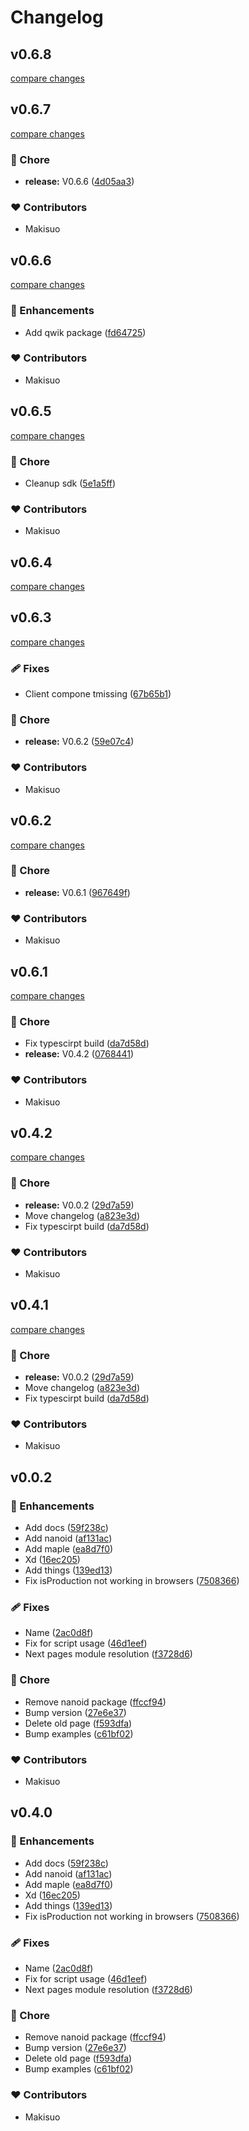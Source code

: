 # Changelog




## v0.6.8

[compare changes](https://github.com/MapleAnalytics/maple-sdk/compare/v0.6.7...v0.6.8)

## v0.6.7

[compare changes](https://github.com/MapleAnalytics/maple-sdk/compare/v0.6.6...v0.6.7)

### 🏡 Chore

- **release:** V0.6.6 ([4d05aa3](https://github.com/MapleAnalytics/maple-sdk/commit/4d05aa3))

### ❤️ Contributors

- Makisuo

## v0.6.6

[compare changes](https://github.com/MapleAnalytics/maple-sdk/compare/v0.6.5...v0.6.6)

### 🚀 Enhancements

- Add qwik package ([fd64725](https://github.com/MapleAnalytics/maple-sdk/commit/fd64725))

### ❤️ Contributors

- Makisuo

## v0.6.5

[compare changes](https://github.com/MapleAnalytics/maple-sdk/compare/v0.6.4...v0.6.5)

### 🏡 Chore

- Cleanup sdk ([5e1a5ff](https://github.com/MapleAnalytics/maple-sdk/commit/5e1a5ff))

### ❤️ Contributors

- Makisuo

## v0.6.4

[compare changes](https://github.com/MapleAnalytics/maple-sdk/compare/v0.6.3...v0.6.4)

## v0.6.3

[compare changes](https://github.com/MapleAnalytics/maple-sdk/compare/v0.6.2...v0.6.3)

### 🩹 Fixes

- Client compone tmissing ([67b65b1](https://github.com/MapleAnalytics/maple-sdk/commit/67b65b1))

### 🏡 Chore

- **release:** V0.6.2 ([59e07c4](https://github.com/MapleAnalytics/maple-sdk/commit/59e07c4))

### ❤️ Contributors

- Makisuo

## v0.6.2

[compare changes](https://github.com/MapleAnalytics/maple-sdk/compare/v0.6.1...v0.6.2)

### 🏡 Chore

- **release:** V0.6.1 ([967649f](https://github.com/MapleAnalytics/maple-sdk/commit/967649f))

### ❤️ Contributors

- Makisuo

## v0.6.1

[compare changes](https://github.com/MapleAnalytics/maple-sdk/compare/v0.4.2...v0.6.1)

### 🏡 Chore

- Fix typescirpt build ([da7d58d](https://github.com/MapleAnalytics/maple-sdk/commit/da7d58d))
- **release:** V0.4.2 ([0768441](https://github.com/MapleAnalytics/maple-sdk/commit/0768441))

### ❤️ Contributors

- Makisuo

## v0.4.2

[compare changes](https://github.com/MapleAnalytics/maple-sdk/compare/v0.0.2...v0.4.2)

### 🏡 Chore

- **release:** V0.0.2 ([29d7a59](https://github.com/MapleAnalytics/maple-sdk/commit/29d7a59))
- Move changelog ([a823e3d](https://github.com/MapleAnalytics/maple-sdk/commit/a823e3d))
- Fix typescirpt build ([da7d58d](https://github.com/MapleAnalytics/maple-sdk/commit/da7d58d))

### ❤️ Contributors

- Makisuo

## v0.4.1

[compare changes](https://github.com/MapleAnalytics/maple-sdk/compare/v0.0.2...v0.4.1)

### 🏡 Chore

- **release:** V0.0.2 ([29d7a59](https://github.com/MapleAnalytics/maple-sdk/commit/29d7a59))
- Move changelog ([a823e3d](https://github.com/MapleAnalytics/maple-sdk/commit/a823e3d))
- Fix typescirpt build ([da7d58d](https://github.com/MapleAnalytics/maple-sdk/commit/da7d58d))

### ❤️ Contributors

- Makisuo

## v0.0.2


### 🚀 Enhancements

- Add docs ([59f238c](https://github.com/MapleAnalytics/maple-sdk/commit/59f238c))
- Add nanoid ([af131ac](https://github.com/MapleAnalytics/maple-sdk/commit/af131ac))
- Add maple ([ea8d7f0](https://github.com/MapleAnalytics/maple-sdk/commit/ea8d7f0))
- Xd ([16ec205](https://github.com/MapleAnalytics/maple-sdk/commit/16ec205))
- Add things ([139ed13](https://github.com/MapleAnalytics/maple-sdk/commit/139ed13))
- Fix isProduction not working in browsers ([7508366](https://github.com/MapleAnalytics/maple-sdk/commit/7508366))

### 🩹 Fixes

- Name ([2ac0d8f](https://github.com/MapleAnalytics/maple-sdk/commit/2ac0d8f))
- Fix  for script usage ([46d1eef](https://github.com/MapleAnalytics/maple-sdk/commit/46d1eef))
- Next pages module resolution ([f3728d6](https://github.com/MapleAnalytics/maple-sdk/commit/f3728d6))

### 🏡 Chore

- Remove nanoid package ([ffccf94](https://github.com/MapleAnalytics/maple-sdk/commit/ffccf94))
- Bump version ([27e6e37](https://github.com/MapleAnalytics/maple-sdk/commit/27e6e37))
- Delete old page ([f593dfa](https://github.com/MapleAnalytics/maple-sdk/commit/f593dfa))
- Bump examples ([c61bf02](https://github.com/MapleAnalytics/maple-sdk/commit/c61bf02))

### ❤️ Contributors

- Makisuo

## v0.4.0


### 🚀 Enhancements

- Add docs ([59f238c](https://github.com/MapleAnalytics/maple-sdk/commit/59f238c))
- Add nanoid ([af131ac](https://github.com/MapleAnalytics/maple-sdk/commit/af131ac))
- Add maple ([ea8d7f0](https://github.com/MapleAnalytics/maple-sdk/commit/ea8d7f0))
- Xd ([16ec205](https://github.com/MapleAnalytics/maple-sdk/commit/16ec205))
- Add things ([139ed13](https://github.com/MapleAnalytics/maple-sdk/commit/139ed13))
- Fix isProduction not working in browsers ([7508366](https://github.com/MapleAnalytics/maple-sdk/commit/7508366))

### 🩹 Fixes

- Name ([2ac0d8f](https://github.com/MapleAnalytics/maple-sdk/commit/2ac0d8f))
- Fix  for script usage ([46d1eef](https://github.com/MapleAnalytics/maple-sdk/commit/46d1eef))
- Next pages module resolution ([f3728d6](https://github.com/MapleAnalytics/maple-sdk/commit/f3728d6))

### 🏡 Chore

- Remove nanoid package ([ffccf94](https://github.com/MapleAnalytics/maple-sdk/commit/ffccf94))
- Bump version ([27e6e37](https://github.com/MapleAnalytics/maple-sdk/commit/27e6e37))
- Delete old page ([f593dfa](https://github.com/MapleAnalytics/maple-sdk/commit/f593dfa))
- Bump examples ([c61bf02](https://github.com/MapleAnalytics/maple-sdk/commit/c61bf02))

### ❤️ Contributors

- Makisuo

